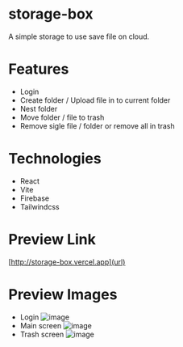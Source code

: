 # storage-box
A simple storage to use save file on cloud.
# Features
- Login 
- Create folder / Upload file in to current folder
- Nest folder
- Move folder / file to trash
- Remove sigle file / folder or remove all in trash
# Technologies
- React 
- Vite
- Firebase
- Tailwindcss
# Preview Link
[http://storage-box.vercel.app](url)
# Preview Images
- Login ![image](https://user-images.githubusercontent.com/84460646/195831089-716799d1-5472-446d-8ef7-cb73279d0e8a.png)
- Main screen ![image](https://user-images.githubusercontent.com/84460646/195831656-03902464-96a1-43a2-8e08-4cca9ef7c2fa.png)
- Trash screen ![image](https://user-images.githubusercontent.com/84460646/195831358-dad6bbf6-e10b-4fd4-a885-5ec2839d7968.png)

